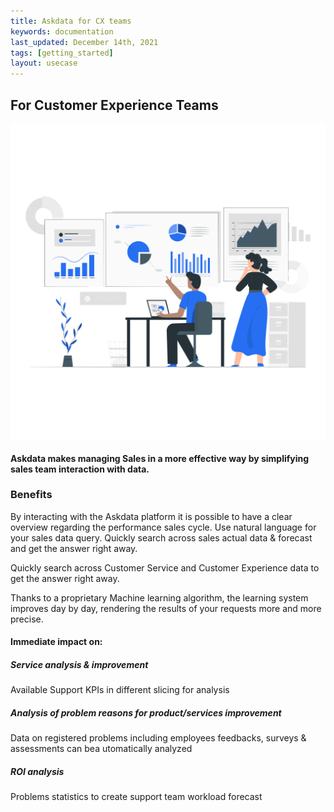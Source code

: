 ```yaml
---
title: Askdata for CX teams
keywords: documentation
last_updated: December 14th, 2021
tags: [getting_started]
layout: usecase
---
```


## For Customer Experience Teams

<img src="/media/use-cases/role/sales_teams.png" class="image-doc p-3">

#### Askdata makes managing Sales in a more effective way by simplifying sales team interaction with data. 

### Benefits

By interacting with the Askdata platform it is possible to have a clear overview regarding the performance sales cycle.
Use natural language for your sales data query. Quickly search across sales actual data & forecast and get the answer right away.

Quickly search across Customer Service and Customer Experience data to get the answer right away.

Thanks to a proprietary Machine learning algorithm, the learning system improves day by day, rendering the results of your requests more and more precise.

#### Immediate impact on:

##### Service analysis & improvement

Available Support KPIs in different slicing for analysis

##### Analysis of problem reasons for product/services improvement

Data on registered problems including employees feedbacks, surveys & assessments can bea utomatically analyzed

##### ROI analysis

Problems statistics to create support team workload forecast
